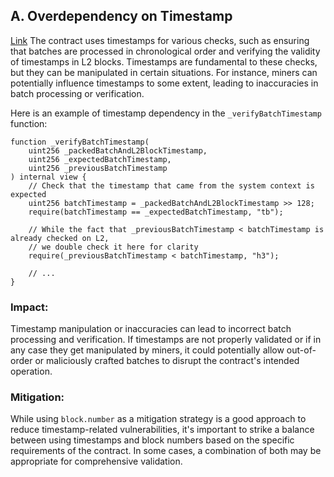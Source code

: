 ## A. Overdependency on Timestamp
[Link](https://github.com/code-423n4/2023-10-zksync/blob/72f5f16ed4ba94c7689fe38fcb0b7d27d2a3f135/code/contracts/ethereum/contracts/zksync/facets/Executor.sol#L74-L95)
The contract uses timestamps for various checks, such as ensuring that batches are processed in chronological order and verifying the validity of timestamps in L2 blocks. Timestamps are fundamental to these checks, but they can be manipulated in certain situations. For instance, miners can potentially influence timestamps to some extent, leading to inaccuracies in batch processing or verification.

Here is an example of timestamp dependency in the `_verifyBatchTimestamp` function:
```solidity
function _verifyBatchTimestamp(
    uint256 _packedBatchAndL2BlockTimestamp,
    uint256 _expectedBatchTimestamp,
    uint256 _previousBatchTimestamp
) internal view {
    // Check that the timestamp that came from the system context is expected
    uint256 batchTimestamp = _packedBatchAndL2BlockTimestamp >> 128;
    require(batchTimestamp == _expectedBatchTimestamp, "tb");

    // While the fact that _previousBatchTimestamp < batchTimestamp is already checked on L2,
    // we double check it here for clarity
    require(_previousBatchTimestamp < batchTimestamp, "h3");

    // ...
}

```
### Impact:
Timestamp manipulation or inaccuracies can lead to incorrect batch processing and verification. If timestamps are not properly validated or if in any case they get manipulated by miners, it could potentially allow out-of-order or maliciously crafted batches to disrupt the contract's intended operation.
### Mitigation:
While using `block.number` as a mitigation strategy is a good approach to reduce timestamp-related vulnerabilities, it's important to strike a balance between using timestamps and block numbers based on the specific requirements of the contract. In some cases, a combination of both may be appropriate for comprehensive validation.